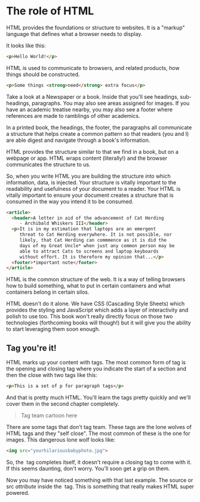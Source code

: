 # The role of HTML

HTML provides the foundations or structure to websites. It is a "markup" language that defines what a browser needs to display.

It looks like this:

```html
<p>Hello World!</p>
```

HTML is used to communicate to browsers, and related products, how things should be constructed.

```html
<p>Some things <strong>need</strong> extra focus</p>
```

Take a look at a Newspaper or a book. Inside that you'll see headings, sub-headings, paragraphs. You may also see areas assigned for images. If you have an academic treatise nearby, you may also see a footer where references are made to ramblings of other academics.

In a printed book, the headings, the footer, the paragraphs all communicate a structure that helps create a common pattern so that readers (you and I) are able digest and navigate through a book's information.

HTML provides the structure similar to that we find in a book, but on a webpage or app. HTML wraps content (literally!) and the browser communicates the structure to us. 

So, when you write HTML you are building the structure into which information, data, is injected. Your structure is vitally important to the readability and usefulness of your document to a reader. Your HTML is vitally important to ensure your document creates a structure that is consumed in the way you intend it to be consumed.

```html
<article>
  <header>A letter in aid of the advancement of Cat Herding 
     - Archibald Whiskers III</header>
  <p>It is in my estimation that laptops are an emergent 
     threat to Cat Herding everywhere. It is not possible, nor 
     likely, that Cat Herding can commmence as it is did the 
     days of my Great Uncle* when just any common person may be 
     able to attract Cats to screens and laptop keyboards 
     without effort. It is therefore my opinion that...</p>
  <footer>*important note</footer>
</article>
```

HTML is the common structure of the web. It is a way of telling browsers how to build something, what to put in certain containers and what containers belong in certain silos.

HTML doesn't do it alone. We have CSS (Cascading Style Sheets) which provides the styling and JavaScript which adds a layer of interactivity and polish to use too. This book won't really directly focus on those two technologies (forthcoming books will though!) but it will give you the ability to start leveraging them soon enough.

## Tag you're it!

HTML marks up your content with tags. The most common form of tag is the opening and closing tag where you indicate the start of a section and then the close with two tags like this:

```html
<p>This is a set of p for paragraph tags</p>
```
And that is pretty much HTML. You'll learn the tags pretty quickly and we'll cover them in the second chapter completely.

> Tag team cartoon here

There are some tags that don't tag team. These tags are the lone wolves of HTML tags and they "self close". The most common of these is the one for images. This dangerous lone wolf looks like:

```html
<img src="yourhilariousbabyphoto.jpg">
```

So, the **<img>** tag completes itself, it doesn't require a closing **</img>** tag to come with it. If this seems daunting, don't worry. You'll soon get a grip on them.

Now you may have noticed something  with that last example. The source or src *attribute* inside the **<img>** tag. This is something that really makes HTML super powered.





